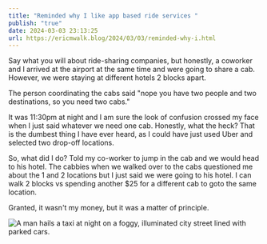 ```yaml
---
title: "Reminded why I like app based ride services "
publish: "true"
date: 2024-03-03 23:13:25
url: https://ericmwalk.blog/2024/03/03/reminded-why-i.html
---
```


Say what you will about ride-sharing companies, but honestly, a coworker and I arrived at the airport at the same time and were going to share a cab. However, we were staying at different hotels 2 blocks apart.

The person coordinating the cabs said "nope you have two people and two destinations, so you need two cabs."

It was 11:30pm at night and I am sure the look of confusion crossed my face when I just said whatever we need one cab. Honestly, what the heck? That is the dumbest thing I have ever heard, as I could have just used Uber and selected two drop-off locations.

So, what did I do? Told my co-worker to jump in the cab and we would head to his hotel. The cabbies when we walked over to the cabs questioned me about the 1 and 2 locations but I just said we were going to his hotel. I can walk 2 blocks vs spending another $25 for a different cab to goto the same location.

Granted, it wasn't my money, but it was a matter of principle.

![A man hails a taxi at night on a foggy, illuminated city street lined with parked cars.](https://ericmwalk.blog/uploads/2024/6797282b-ca51-4635-ab9a-a00ef554f880.png)